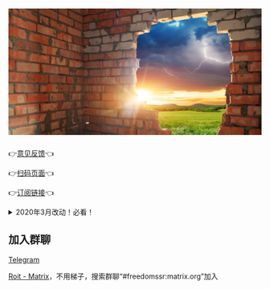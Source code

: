 <!-- 69559e0bcca8bdc6a20426452a359342 -->
<h1 align="center">
    <img src="docs/broken_wall.jpg">
</h1>

👉[意见反馈](https://github.com/nulastudio/Freedom/issues)👈

👉[扫码页面](http://nulastudio.org/Freedom/)👈

👉[订阅链接](https://www.liesauer.net/yogurt/subscribe?ACCESS_TOKEN=DAYxR3mMaZAsaqUb)👈

<details>
<summary>2020年3月改动！必看！</summary>
<p>
    &nbsp;&nbsp;&nbsp;&nbsp;程序将正式迁移至公众号使用（个人公众号，不存在任何引流、变现、广告行为），请大家关注微信公众号“神也不知道的世界”并回复“订阅转移”进行订阅转移操作。程序改动如下：<br />
    &nbsp;&nbsp;&nbsp;&nbsp;1. <a href="http://nulastudio.org/Freedom/">旧扫码页面</a>将于2020年6月后正式停止更新。<br />
    &nbsp;&nbsp;&nbsp;&nbsp;2. 旧订阅链接将于2020年6月后正式停止公用，请在此之前前往公众号进行订阅转移，转移后将为每个用户分配个人的ACCESS_TOKEN，转移后权限不变。<br />
    &nbsp;&nbsp;&nbsp;&nbsp;3. 公众号回复“酸酸乳”即可进入扫码页面，手机电脑端都一样。<br />
    &nbsp;&nbsp;&nbsp;&nbsp;4. 公众号回复“订阅转移”即可查看新的订阅链接。<br />
    &nbsp;&nbsp;&nbsp;&nbsp;5. 公众号回复“订阅转移 旧订阅链接”即可进行订阅转移。<br />
</p>
</details>

## 加入群聊
[Telegram](https://t.me/joinchat/G9BlaBNZkDcQlH-WXgLE0A)

[Roit - Matrix](https://riot.im/app/#/room/#freedomssr:matrix.org)，不用梯子，搜索群聊“#freedomssr:matrix.org”加入

